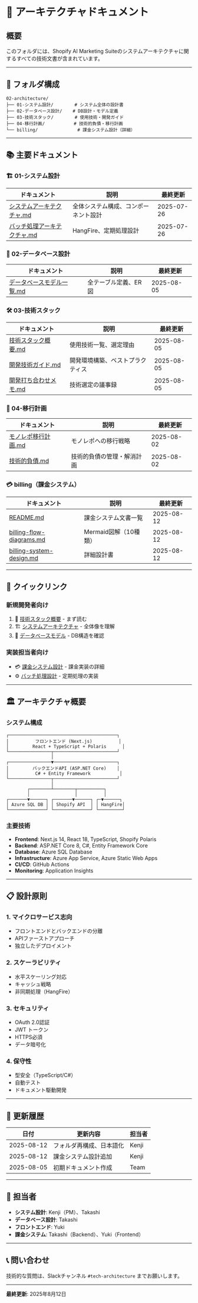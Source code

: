 # 📐 アーキテクチャドキュメント

## 概要
このフォルダには、Shopify AI Marketing Suiteのシステムアーキテクチャに関するすべての技術文書が含まれています。

---

## 📁 フォルダ構成

```
02-architecture/
├── 01-システム設計/        # システム全体の設計書
├── 02-データベース設計/    # DB設計・モデル定義
├── 03-技術スタック/        # 使用技術・開発ガイド
├── 04-移行計画/           # 技術的負債・移行計画
└── billing/               # 課金システム設計（詳細）
```

---

## 📚 主要ドキュメント

### 🏗️ 01-システム設計
| ドキュメント | 説明 | 最終更新 |
|------------|------|---------|
| [システムアーキテクチャ.md](./01-システム設計/システムアーキテクチャ.md) | 全体システム構成、コンポーネント設計 | 2025-07-26 |
| [バッチ処理アーキテクチャ.md](./01-システム設計/バッチ処理アーキテクチャ.md) | HangFire、定期処理設計 | 2025-07-26 |

### 💾 02-データベース設計
| ドキュメント | 説明 | 最終更新 |
|------------|------|---------|
| [データベースモデル一覧.md](./02-データベース設計/データベースモデル一覧.md) | 全テーブル定義、ER図 | 2025-08-05 |

### 🛠️ 03-技術スタック
| ドキュメント | 説明 | 最終更新 |
|------------|------|---------|
| [技術スタック概要.md](./03-技術スタック/技術スタック概要.md) | 使用技術一覧、選定理由 | 2025-08-05 |
| [開発技術ガイド.md](./03-技術スタック/開発技術ガイド.md) | 開発環境構築、ベストプラクティス | 2025-08-05 |
| [開発打ち合わせメモ.md](./03-技術スタック/開発打ち合わせメモ.md) | 技術選定の議事録 | 2025-08-05 |

### 🔄 04-移行計画
| ドキュメント | 説明 | 最終更新 |
|------------|------|---------|
| [モノレポ移行計画.md](./04-移行計画/モノレポ移行計画.md) | モノレポへの移行戦略 | 2025-08-02 |
| [技術的負債.md](./04-移行計画/技術的負債.md) | 技術的負債の管理・解消計画 | 2025-08-02 |

### 💳 billing（課金システム）
| ドキュメント | 説明 | 最終更新 |
|------------|------|---------|
| [README.md](./billing/README.md) | 課金システム文書一覧 | 2025-08-12 |
| [billing-flow-diagrams.md](./billing/billing-flow-diagrams.md) | Mermaid図解（10種類） | 2025-08-12 |
| [billing-system-design.md](./billing/billing-system-design.md) | 詳細設計書 | 2025-08-12 |

---

## 🎯 クイックリンク

### 新規開発者向け
1. 📖 [技術スタック概要](./03-技術スタック/技術スタック概要.md) - まず読む
2. 🏗️ [システムアーキテクチャ](./01-システム設計/システムアーキテクチャ.md) - 全体像を理解
3. 💾 [データベースモデル](./02-データベース設計/データベースモデル一覧.md) - DB構造を確認

### 実装担当者向け
- 💳 [課金システム設計](./billing/) - 課金実装の詳細
- ⚙️ [バッチ処理設計](./01-システム設計/バッチ処理アーキテクチャ.md) - 定期処理の実装

---

## 🏛️ アーキテクチャ概要

### システム構成
```
┌─────────────────────────────────────────┐
│          フロントエンド (Next.js)          │
│         React + TypeScript + Polaris      │
└────────────────┬────────────────────────┘
                 │
┌────────────────▼────────────────────────┐
│         バックエンドAPI (ASP.NET Core)    │
│          C# + Entity Framework           │
└────────────────┬────────────────────────┘
                 │
        ┌────────┴────────┬──────────┐
        │                 │          │
┌───────▼──────┐ ┌───────▼──────┐ ┌─▼──────┐
│ Azure SQL DB │ │ Shopify API  │ │ HangFire│
└──────────────┘ └──────────────┘ └─────────┘
```

### 主要技術
- **Frontend**: Next.js 14, React 18, TypeScript, Shopify Polaris
- **Backend**: ASP.NET Core 8, C#, Entity Framework Core
- **Database**: Azure SQL Database
- **Infrastructure**: Azure App Service, Azure Static Web Apps
- **CI/CD**: GitHub Actions
- **Monitoring**: Application Insights

---

## 📋 設計原則

### 1. マイクロサービス志向
- フロントエンドとバックエンドの分離
- APIファーストアプローチ
- 独立したデプロイメント

### 2. スケーラビリティ
- 水平スケーリング対応
- キャッシュ戦略
- 非同期処理（HangFire）

### 3. セキュリティ
- OAuth 2.0認証
- JWT トークン
- HTTPS必須
- データ暗号化

### 4. 保守性
- 型安全（TypeScript/C#）
- 自動テスト
- ドキュメント駆動開発

---

## 🔄 更新履歴

| 日付 | 更新内容 | 担当者 |
|------|---------|--------|
| 2025-08-12 | フォルダ再構成、日本語化 | Kenji |
| 2025-08-12 | 課金システム設計追加 | Kenji |
| 2025-08-05 | 初期ドキュメント作成 | Team |

---

## 👥 担当者

- **システム設計**: Kenji（PM）、Takashi
- **データベース設計**: Takashi
- **フロントエンド**: Yuki
- **課金システム**: Takashi（Backend）、Yuki（Frontend）

---

## 📞 問い合わせ

技術的な質問は、Slackチャンネル `#tech-architecture` までお願いします。

---

**最終更新**: 2025年8月12日